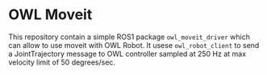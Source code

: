 # OWL Moveit #

This repository contain a simple ROS1 package  `owl_moveit_driver` which can allow to use moveit with OWL Robot. It usese `owl_robot_client` to send a JointTrajectory message to OWL controller sampled at 250 Hz at max velocity limit of 50 degrees/sec.